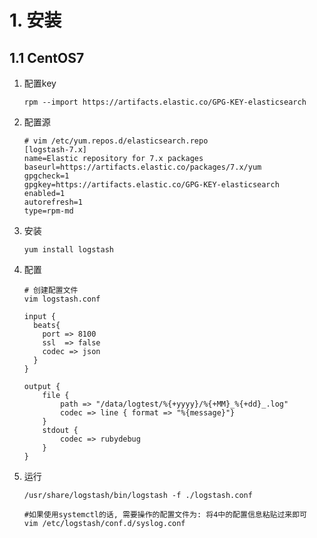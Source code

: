 # 1. 安装

## 1.1 CentOS7

1. 配置key

   ```shell
   rpm --import https://artifacts.elastic.co/GPG-KEY-elasticsearch
   ```

2. 配置源

   ```shell
   # vim /etc/yum.repos.d/elasticsearch.repo
   [logstash-7.x]
   name=Elastic repository for 7.x packages
   baseurl=https://artifacts.elastic.co/packages/7.x/yum
   gpgcheck=1
   gpgkey=https://artifacts.elastic.co/GPG-KEY-elasticsearch
   enabled=1
   autorefresh=1
   type=rpm-md
   ```

3. 安装

   ```shell
   yum install logstash
   ```

4. 配置

   ```shell
   # 创建配置文件
   vim logstash.conf
   
   input {
     beats{
       port => 8100
       ssl  => false
       codec => json
     }
   }
   
   output {
       file {
           path => "/data/logtest/%{+yyyy}/%{+MM}_%{+dd}_.log"
           codec => line { format => "%{message}"}
       }
       stdout {
           codec => rubydebug
       }
   }
   
   ```

5. 运行

   ```shell
   /usr/share/logstash/bin/logstash -f ./logstash.conf
   
   #如果使用systemctl的话, 需要操作的配置文件为: 将4中的配置信息粘贴过来即可
   vim /etc/logstash/conf.d/syslog.conf
   ```

   
